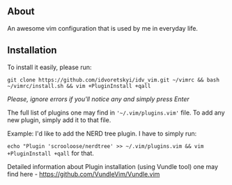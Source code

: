 ## About 

An awesome vim configuration that is used by me in everyday life.

## Installation

To install it easily, please run:

`git clone https://github.com/idvoretskyi/idv_vim.git ~/vimrc && bash
~/vimrc/install.sh && vim +PluginInstall +qall`

_Please, ignore errors if you'll notice any and simply press Enter_

The full list of plugins one may find in `'~/.vim/plugins.vim'` file. To add any
new plugin, simply add it to that file.

Example: I'd like to add the NERD tree plugin.
I have to simply run:

`echo "Plugin 'scrooloose/nerdtree' >> ~/.vim/plugins.vim && vim +PluginInstall +qall` for that.

Detailed information about Plugin installation (using Vundle tool) one may find here -
https://github.com/VundleVim/Vundle.vim
